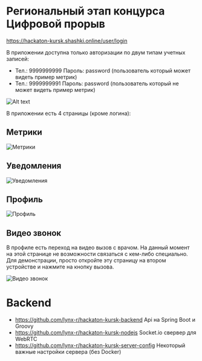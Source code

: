 # Региональный этап концурса Цифровой прорыв

https://hackaton-kursk.shashki.online/user/login

В приложении доступна только авторизации по двум типам учетных записей:

* Тел.: 9999999999 Пароль: password (пользователь который может видеть пример метрик)
* Тел.: 9999999991 Пароль: password (пользователь который не может видеть пример метрик)

![Alt text](https://monosnap.com/image/hQVchYROk4tRocC69TkcIZ5HHdhiFU)

В приложении есть 4 страницы (кроме логина):

## Метрики

![Метрики](https://monosnap.com/image/wjZydfaho0ti7E1vDA1iGG9Vv0wlX1)

## Уведомления

![Уведомления](https://monosnap.com/image/5IpHlYAprFch8OTmQ3zjC0FNJMIPU4)

## Профиль

![Профиль](https://monosnap.com/image/fx7qqpSbRs5hKZnWB5wSWVo9R7MErC)

## Видео звонок

В профиле есть переход на видео вызов с врачом. На данный момент на этой странице не возможности связаться 
с кем-либо специально. Для демонстрации, просто откройте эту страницу на втором устройстве и нажмите на
кнопку вызова.

![Видео звонок](https://monosnap.com/image/nha6cckvGIiY5i9HXSddmihmw2HJdi)

# Backend

* https://github.com/lynx-r/hackaton-kursk-backend Api на Spring Boot и Groovy
* https://github.com/lynx-r/hackaton-kursk-nodejs Socket.io свервер для WebRTC
* https://github.com/lynx-r/hackaton-kursk-server-config Некоторый важные настройки сервера (без Docker)
